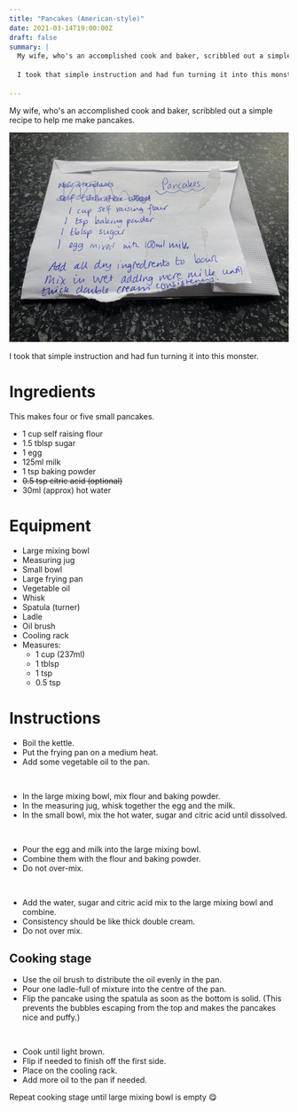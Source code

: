 ```yaml
---
title: "Pancakes (American-style)"
date: 2021-03-14T19:00:00Z
draft: false
summary: |
  My wife, who's an accomplished cook and baker, scribbled out a simple recipe to help me make pancakes.

  I took that simple instruction and had fun turning it into this monster.

---
```


My wife, who's an accomplished cook and baker, scribbled out a simple recipe to help me make pancakes.

![Pancake recipe](/static/posts/2021-03-pancakes-recipe.jpg)

I took that simple instruction and had fun turning it into this monster.

# Ingredients

This makes four or five small pancakes.

* 1 cup self raising flour
* 1.5 tblsp sugar
* 1 egg
* 125ml milk
* 1 tsp baking powder
* ~~0.5 tsp citric acid (optional)~~
* 30ml (approx) hot water

# Equipment

* Large mixing bowl
* Measuring jug
* Small bowl
* Large frying pan
* Vegetable oil
* Whisk
* Spatula (turner)
* Ladle
* Oil brush
* Cooling rack
* Measures:
	* 1 cup (237ml)
	* 1 tblsp
	* 1 tsp
	* 0.5 tsp

# Instructions

* Boil the kettle.
* Put the frying pan on a medium heat. 
* Add some vegetable oil to the pan.

<br>

* In the large mixing bowl, mix flour and baking powder.
* In the measuring jug, whisk together the egg and the milk.
* In the small bowl, mix the hot water, sugar and citric acid until dissolved.

<br>

* Pour the egg and milk into the large mixing bowl.
* Combine them with the flour and baking powder.
* Do not over-mix.

<br>

* Add the water, sugar and citric acid mix to the large mixing bowl and combine. 
* Consistency should be like thick double cream.
* Do not over mix.

## Cooking stage

* Use the oil brush to distribute the oil evenly in the pan.
* Pour one ladle-full of mixture into the centre of the pan.
* Flip the pancake using the spatula as soon as the bottom is solid. (This prevents the bubbles escaping from the top and makes the pancakes nice and puffy.)

<br>

* Cook until light brown.
* Flip if needed to finish off the first side.
* Place on the cooling rack.
* Add more oil to the pan if needed.

Repeat cooking stage until large mixing bowl is empty 😋
